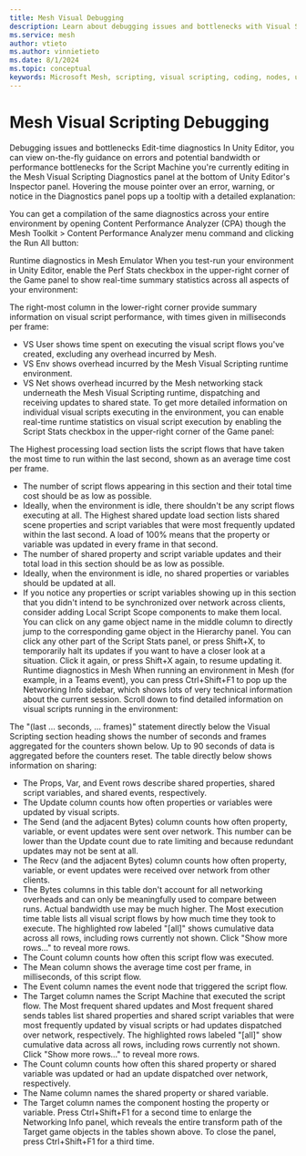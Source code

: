 ```yaml
---
title: Mesh Visual Debugging
description: Learn about debugging issues and bottlenecks with Visual Scripting in Mesh.
ms.service: mesh
author: vtieto
ms.author: vinnietieto
ms.date: 8/1/2024
ms.topic: conceptual
keywords: Microsoft Mesh, scripting, visual scripting, coding, nodes, units, graphs, Mesh, best practices, debugging
---
```


# Mesh Visual Scripting Debugging

Debugging issues and bottlenecks
Edit-time diagnostics
In Unity Editor, you can view on-the-fly guidance on errors and potential bandwidth or performance bottlenecks for the Script Machine you're currently editing in the Mesh Visual Scripting Diagnostics panel at the bottom of Unity Editor's Inspector panel.
Hovering the mouse pointer over an error, warning, or notice in the Diagnostics panel pops up a tooltip with a detailed explanation:
      
You can get a compilation of the same diagnostics across your entire environment by opening Content Performance Analyzer (CPA) though the Mesh Toolkit > Content Performance Analyzer menu command and clicking the Run All button:
 
Runtime diagnostics in Mesh Emulator
When you test-run your environment in Unity Editor, enable the Perf Stats checkbox in the upper-right corner of the Game panel to show real-time summary statistics across all aspects of your environment:
 
The right-most column in the lower-right corner provide summary information on visual script performance, with times given in milliseconds per frame:
- VS User shows time spent on executing the visual script flows you've created, excluding any overhead incurred by Mesh.
- VS Env shows overhead incurred by the Mesh Visual Scripting runtime environment.
- VS Net shows overhead incurred by the Mesh networking stack underneath the Mesh Visual Scripting runtime, dispatching and receiving updates to shared state.
To get more detailed information on individual visual scripts executing in the environment, you can enable real-time runtime statistics on visual script execution by enabling the Script Stats checkbox in the upper-right corner of the Game panel:
 
The Highest processing load section lists the script flows that have taken the most time to run within the last second, shown as an average time cost per frame.
- The number of script flows appearing in this section and their total time cost should be as low as possible.
- Ideally, when the environment is idle, there shouldn't be any script flows executing at all.
The Highest shared update load section lists shared scene properties and script variables that were most frequently updated within the last second. A load of 100% means that the property or variable was updated in every frame in that second.
- The number of shared property and script variable updates and their total load in this section should be as low as possible.
- Ideally, when the environment is idle, no shared properties or variables should be updated at all.
- If you notice any properties or script variables showing up in this section that you didn't intend to be synchronized over network across clients, consider adding Local Script Scope components to make them local.
You can click on any game object name in the middle column to directly jump to the corresponding game object in the Hierarchy panel.
You can click any other part of the Script Stats panel, or press Shift+X, to temporarily halt its updates if you want to have a closer look at a situation. Click it again, or press Shift+X again, to resume updating it.
Runtime diagnostics in Mesh
When running an environment in Mesh (for example, in a Teams event), you can press Ctrl+Shift+F1 to pop up the Networking Info sidebar, which shows lots of very technical information about the current session. Scroll down to find detailed information on visual scripts running in the environment:
 
The "(last … seconds, … frames)" statement directly below the Visual Scripting section heading shows the number of seconds and frames aggregated for the counters shown below. Up to 90 seconds of data is aggregated before the counters reset.
The table directly below shows information on sharing:
- The Props, Var, and Event rows describe shared properties, shared script variables, and shared events, respectively.
- The Update column counts how often properties or variables were updated by visual scripts.
- The Send (and the adjacent Bytes) column counts how often property, variable, or event updates were sent over network. This number can be lower than the Update count due to rate limiting and because redundant updates may not be sent at all.
- The Recv (and the adjacent Bytes) column counts how often property, variable, or event updates were received over network from other clients.
- The Bytes columns in this table don't account for all networking overheads and can only be meaningfully used to compare between runs. Actual bandwidth use may be much higher.
The Most execution time table lists all visual script flows by how much time they took to execute. The highlighted row labeled "[all]" shows cumulative data across all rows, including rows currently not shown. Click "Show more rows…" to reveal more rows.
- The Count column counts how often this script flow was executed.
- The Mean column shows the average time cost per frame, in milliseconds, of this script flow.
- The Event column names the event node that triggered the script flow.
- The Target column names the Script Machine that executed the script flow.
The Most frequent shared updates and Most frequent shared sends tables list shared properties and shared script variables that were most frequently updated by visual scripts or had updates dispatched over network, respectively. The highlighted rows labeled "[all]" show cumulative data across all rows, including rows currently not shown. Click "Show more rows…" to reveal more rows.
- The Count column counts how often this shared property or shared variable was updated or had an update dispatched over network, respectively.
- The Name column names the shared property or shared variable.
- The Target column names the component hosting the property or variable.
Press Ctrl+Shift+F1 for a second time to enlarge the Networking Info panel, which reveals the entire transform path of the Target game objects in the tables shown above.
To close the panel, press Ctrl+Shift+F1 for a third time.

